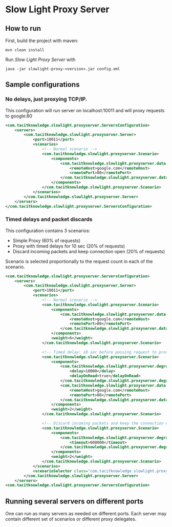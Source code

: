 # Slow Light Proxy Server

## How to run
First, build the project with maven:

```
mvn clean install
```

Run *Slow Light Proxy Server* with

```
java -jar slowlight-proxy-<version>.jar config.xml
```

## Sample configurations

### No delays, just proxying TCP/IP.
This configuration will run server on localhost:10011 and will proxy requests to google:80

```xml
<com.tacitknowledge.slowlight.proxyserver.ServersConfiguration>
    <servers>
        <com.tacitknowledge.slowlight.proxyserver.Server>
            <port>10011</port>
            <scenarios>
                <!-- Normal scenario -->
                <com.tacitknowledge.slowlight.proxyserver.Scenario>
                    <components>
                        <com.tacitknowledge.slowlight.proxyserver.data.Proxy>
                            <remoteHost>google.com</remoteHost>
                            <remotePort>80</remotePort>
                        </com.tacitknowledge.slowlight.proxyserver.data.Proxy>
                    </components>
                </com.tacitknowledge.slowlight.proxyserver.Scenario>
            </scenarios>
        </com.tacitknowledge.slowlight.proxyserver.Server>
    </servers>
</com.tacitknowledge.slowlight.proxyserver.ServersConfiguration>
```

### Timed delays and packet discards

This configuration contains 3 scenarios:
* Simple Proxy (60% of requests)
* Proxy with timed delays for 10 sec (20% of requests)
* Discard incoming packets and keep connection open (20% of requests)

Scenario is selected proportionally to the request count in each of the scenario.

```xml
<com.tacitknowledge.slowlight.proxyserver.ServersConfiguration>
    <servers>
        <com.tacitknowledge.slowlight.proxyserver.Server>
            <port>10011</port>
            <scenarios>
                <!-- Normal scenario -->
                <com.tacitknowledge.slowlight.proxyserver.Scenario>
                    <components>
                        <com.tacitknowledge.slowlight.proxyserver.data.Proxy>
                            <remoteHost>google.com</remoteHost>
                            <remotePort>80</remotePort>
                        </com.tacitknowledge.slowlight.proxyserver.data.Proxy>
                    </components>
                    <weight>6</weight>
                </com.tacitknowledge.slowlight.proxyserver.Scenario>

                <!-- Timed delay: 10 sec before passing request to proxy delegate -->
                <com.tacitknowledge.slowlight.proxyserver.Scenario>
                    <components>
                        <com.tacitknowledge.slowlight.proxyserver.degrade.Delay>
                            <delay>10000</delay>
                            <delayOnRead>true</delayOnRead>
                        </com.tacitknowledge.slowlight.proxyserver.degrade.Delay>
                        <com.tacitknowledge.slowlight.proxyserver.data.Proxy>
                            <remoteHost>google.com</remoteHost>
                            <remotePort>80</remotePort>
                        </com.tacitknowledge.slowlight.proxyserver.data.Proxy>
                    </components>
                    <weight>2</weight>
                </com.tacitknowledge.slowlight.proxyserver.Scenario>

                <!-- Discard incoming packets and keep the connection open for up to 10 mins -->
                <com.tacitknowledge.slowlight.proxyserver.Scenario>
                    <components>
                        <com.tacitknowledge.slowlight.proxyserver.degrade.Discard>
                            <timeout>600000</timeout>
                        </com.tacitknowledge.slowlight.proxyserver.degrade.Discard>
                    </components>
                    <weight>2</weight>
                </com.tacitknowledge.slowlight.proxyserver.Scenario>
            </scenarios>
            <scenarioSelector class="com.tacitknowledge.slowlight.proxyserver.scenario.ProprotionalCountSelector"/>
        </com.tacitknowledge.slowlight.proxyserver.Server>
    </servers>
<com.tacitknowledge.slowlight.proxyserver.ServersConfiguration>
```

## Running several servers on different ports
One can run as many servers as needed on different ports. Each server may contain different set of scenarios or
different proxy delegates.

